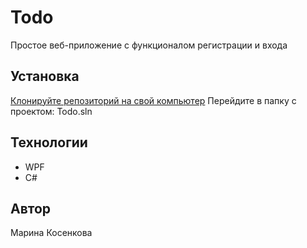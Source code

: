 # Todo
Простое веб-приложение с функционалом регистрации и входа

## Установка
[Клонируйте репозиторий на свой компьютер](https://github.com/MarinaKosenkova/1_PZ_RCIS)
Перейдите в папку с проектом:
Todo.sln

## Технологии
- WPF
- C#


## Автор
Марина Косенкова
